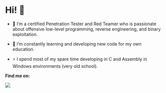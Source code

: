 # Hi! 👋


- 🔭 I’m a certified Penetration Tester and Red Teamer who is passionate about offensive low-level programming, reverse engineering, and binary exploitation.

- 🌱 I’m constantly learning and developing new code for my own education.

- ⚡ I spend most of my spare time developing in C and Assembly in Windows environments (very old school).

**Find me on:**

[![](https://img.shields.io/badge/LinkedIn-0077B5?style=for-the-badge&logo=linkedin&logoColor=white)](https://it.linkedin.com/in/angelo-frasca-caccia-466673189)
